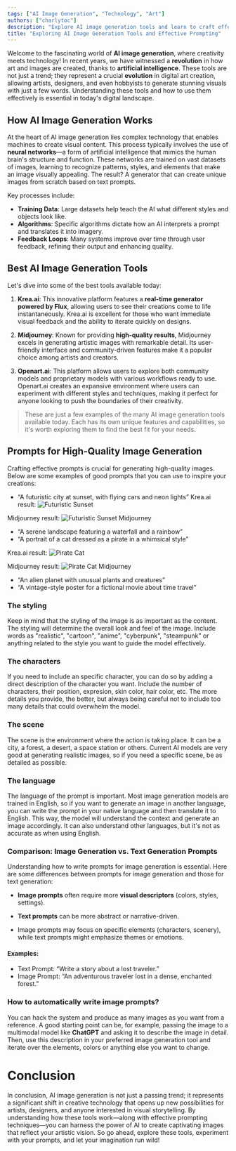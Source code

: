 ```yaml
---
tags: ["AI Image Generation", "Technology", "Art"]
authors: ["charlytoc"]
description: "Explore AI image generation tools and learn to craft effective prompts."
title: "Exploring AI Image Generation Tools and Effective Prompting"
---
```


Welcome to the fascinating world of **AI image generation**, where creativity meets technology! In recent years, we have witnessed a **revolution** in how art and images are created, thanks to **artificial intelligence**. These tools are not just a trend; they represent a crucial **evolution** in digital art creation, allowing artists, designers, and even hobbyists to generate stunning visuals with just a few words. Understanding these tools and how to use them effectively is essential in today's digital landscape.

## How AI Image Generation Works

At the heart of AI image generation lies complex technology that enables machines to create visual content. This process typically involves the use of **neural networks**—a form of artificial intelligence that mimics the human brain's structure and function. These networks are trained on vast datasets of images, learning to recognize patterns, styles, and elements that make an image visually appealing. The result? A generator that can create unique images from scratch based on text prompts.

Key processes include:

- **Training Data**: Large datasets help teach the AI what different styles and objects look like.
- **Algorithms**: Specific algorithms dictate how an AI interprets a prompt and translates it into imagery.
- **Feedback Loops**: Many systems improve over time through user feedback, refining their output and enhancing quality.

## Best AI Image Generation Tools

Let's dive into some of the best tools available today:

1. **Krea.ai**: This innovative platform features a **real-time generator powered by Flux**, allowing users to see their creations come to life instantaneously. Krea.ai is excellent for those who want immediate visual feedback and the ability to iterate quickly on designs.

2. **Midjourney**: Known for providing **high-quality results**, Midjourney excels in generating artistic images with remarkable detail. Its user-friendly interface and community-driven features make it a popular choice among artists and creators.

3. **Openart.ai**: This platform allows users to explore both community models and proprietary models with various workflows ready to use. Openart.ai creates an expansive environment where users can experiment with different styles and techniques, making it perfect for anyone looking to push the boundaries of their creativity.

> These are just a few examples of the many AI image generation tools available today. Each has its own unique features and capabilities, so it's worth exploring them to find the best fit for your needs.

## Prompts for High-Quality Image Generation

Crafting effective prompts is crucial for generating high-quality images. Below are some examples of good prompts that you can use to inspire your creations:

- “A futuristic city at sunset, with flying cars and neon lights”
Krea.ai result:
![Futuristic Sunset](https://raw.githubusercontent.com/breatheco-de/applied-ai-syllabus/main/assets/futuristic-sunset.png)

Midjourney result:
![Futuristic Sunset Midjourney](https://raw.githubusercontent.com/breatheco-de/applied-ai-syllabus/main/assets/futuristic-sunset-midjourney.webp)


- “A serene landscape featuring a waterfall and a rainbow”
- “A portrait of a cat dressed as a pirate in a whimsical style”

Krea.ai result:
![Pirate Cat](https://raw.githubusercontent.com/breatheco-de/applied-ai-syllabus/main/assets/pirate-cat.png)

Midjourney result:
![Pirate Cat Midjourney](https://raw.githubusercontent.com/breatheco-de/applied-ai-syllabus/main/assets/pirate-cat-midjourney.webp)

- “An alien planet with unusual plants and creatures”
- “A vintage-style poster for a fictional movie about time travel”

### The styling
Keep in mind that the styling of the image is as important as the content. The styling will determine the overall look and feel of the image. Include words as "realistic", "cartoon", "anime", "cyberpunk", "steampunk" or anything related to the style you want to guide the model effectively.

### The characters
If you need to include an specific character, you can do so by adding a direct description of the character you want. Include the number of characters, their position, expresion, skin color, hair color, etc. The more details you provide, the better, but always being careful not to include too many details that could overwhelm the model.

### The scene
The scene is the environment where the action is taking place. It can be a city, a forest, a desert, a space station or others. Current AI models are very good at generating realistic images, so if you need a specific scene, be as detailed as possible.

### The language
The language of the prompt is important. Most image generation models are trained in English, so if you want to generate an image in another language, you can write the prompt in your native language and then translate it to English. This way, the model will understand the context and generate an image accordingly. It can also understand other languages, but it's not as accurate as when using English.

### Comparison: Image Generation vs. Text Generation Prompts

Understanding how to write prompts for image generation is essential. Here are some differences between prompts for image generation and those for text generation:

- **Image prompts** often require more **visual descriptors** (colors, styles, settings).
- **Text prompts** can be more abstract or narrative-driven.

- Image prompts may focus on specific elements (characters, scenery), while text prompts might emphasize themes or emotions.

#### Examples:
- Text Prompt: “Write a story about a lost traveler.”
- Image Prompt: “An adventurous traveler lost in a dense, enchanted forest.”

### How to automatically write image prompts?
You can hack the system and produce as many images as you want from a reference. A good starting point can be, for example, passing the image to a multimodal model like **ChatGPT** and asking it to describe the image in detail. Then, use this description in your preferred image generation tool and iterate over the elements, colors or anything else you want to change.


# Conclusion

In conclusion, AI image generation is not just a passing trend; it represents a significant shift in creative technology that opens up new possibilities for artists, designers, and anyone interested in visual storytelling. By understanding how these tools work—along with effective prompting techniques—you can harness the power of AI to create captivating images that reflect your artistic vision. So go ahead, explore these tools, experiment with your prompts, and let your imagination run wild!